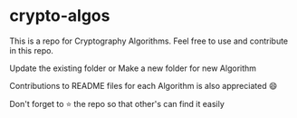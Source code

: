 # crypto-algos
This is a repo for Cryptography Algorithms. Feel free to use and contribute in this repo.

Update the existing folder or Make a new folder for new Algorithm

Contributions to README files for each Algorithm is also appreciated :smile:

Don't forget to :star: the repo so that other's can find it easily
